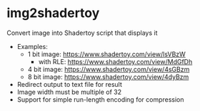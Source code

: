 # img2shadertoy
Convert image into Shadertoy script that displays it
* Examples:
  * 1 bit image: https://www.shadertoy.com/view/lsVBzW
    * with RLE: https://www.shadertoy.com/view/MdGfDh
  * 4 bit image: https://www.shadertoy.com/view/4sGBzm
  * 8 bit image: https://www.shadertoy.com/view/4dyBzm
* Redirect output to text file for result
* Image width must be multiple of 32
* Support for simple run-length encoding for compression

